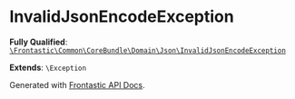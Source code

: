 #  InvalidJsonEncodeException

**Fully Qualified**: [`\Frontastic\Common\CoreBundle\Domain\Json\InvalidJsonEncodeException`](../../../../../src/php/CoreBundle/Domain/Json/InvalidJsonEncodeException.php)

**Extends**: `\Exception`

Generated with [Frontastic API Docs](https://github.com/FrontasticGmbH/apidocs).
